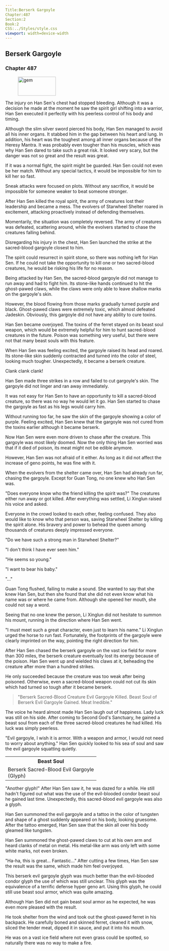 ```yaml
---
Title:Berserk Gargoyle
Chapter:487
Section:2
Book:2
CSS:../Styles/style.css
viewport: width=device-width
---
```


## Berserk Gargoyle
### Chapter 487

<figure>
	<img src="../Images/gem.gif" alt="gem" id="gem" width="120" height="60" />
</figure>



The injury on Han Sen's chest had stopped bleeding. Although it was a decision he made at the moment he saw the spirit girl shifting into a warrior, Han Sen executed it perfectly with his peerless control of his body and timing.

Although the slim silver sword pierced his body, Han Sen managed to avoid all his inner organs. It stabbed him in the gap between his heart and lung. In addition, his heart was the toughest among all inner organs because of the Heresy Mantra. It was probably even tougher than his muscles, which was why Han Sen dared to take such a great risk. It looked very scary, but the danger was not so great and the result was great.

If it was a normal fight, the spirit might be guarded. Han Sen could not even be her match. Without any special tactics, it would be impossible for him to kill her so fast.

Sneak attacks were focused on plots. Without any sacrifice, it would be impossible for someone weaker to beat someone stronger.

After Han Sen killed the royal spirit, the army of creatures lost their leadership and became a mess. The evolvers of Starwheel Shelter roared in excitement, attacking proactively instead of defending themselves.

Momentarily, the situation was completely reversed. The army of creatures was defeated, scattering around, while the evolvers started to chase the creatures falling behind.

Disregarding his injury in the chest, Han Sen launched the strike at the sacred-blood gargoyle closest to him.

The spirit could resurrect in spirit stone, so there was nothing left for Han Sen. If he could not take the opportunity to kill one or two sacred-blood creatures, he would be risking his life for no reason.

Being attacked by Han Sen, the sacred-blood gargoyle did not manage to run away and had to fight him. Its stone-like hands continued to hit the ghost-pawed claws, while the claws were only able to leave shallow marks on the gargoyle's skin.

However, the blood flowing from those marks gradually turned purple and black. Ghost-pawed claws were extremely toxic, which almost defeated Jadeskin. Obviously, this gargoyle did not have any ability to cure toxins.

Han Sen became overjoyed. The toxins of the ferret stayed on its beast soul weapon, which would be extremely helpful for him to hunt sacred-blood creatures in the future. Poison was something very useful, but there were not that many beast souls with this feature.

When Han Sen was feeling excited, the gargoyle raised its head and roared. Its stone-like skin suddenly contracted and turned into the color of steel, looking much tougher. Unexpectedly, it became a berserk creature.

Clank clank clank!

Han Sen made three strikes in a row and failed to cut gargoyle's skin. The gargoyle did not linger and ran away immediately.

It was not easy for Han Sen to have an opportunity to kill a sacred-blood creature, so there was no way he would let it go. Han Sen started to chase the gargoyle as fast as his legs would carry him.

Without running too far, he saw the skin of the gargoyle showing a color of purple. Feeling excited, Han Sen knew that the gargoyle was not cured from the toxins earlier although it became berserk.

Now Han Sen were even more driven to chase after the creature. This gargoyle was most likely doomed. Now the only thing Han Sen worried was that if it died of poison, its meat might not be edible anymore.

However, Han Sen was not afraid of it either. As long as it did not affect the increase of geno points, he was fine with it.

When the evolvers from the shelter came over, Han Sen had already run far, chasing the gargoyle. Except for Guan Tong, no one knew who Han Sen was.

"Does everyone know who the friend killing the spirit was?" The creatures either run away or got killed. After everything was settled, Li Xinglun raised his voice and asked.

Everyone in the crowd looked to each other, feeling confused. They also would like to know who that person was, saving Starwheel Shelter by killing the spirit alone. His bravery and power to behead the queen among thousands of creatures deeply impressed everyone.

"Do we have such a strong man in Starwheel Shelter?"

"I don't think I have ever seen him."

"He seems so young."

"I want to bear his baby."

"…"

Guan Tong flushed, failing to make a sound. She wanted to say that she knew Han Sen, but then she found that she did not even know what his name was or where he came from. Although she opened her mouth, she could not say a word.

Seeing that no one knew the person, Li Xinglun did not hesitate to summon his mount, running in the direction where Han Sen went.

"I must meet such a great character, even just to learn his name." Li Xinglun urged the horse to run fast. Fortunately, the footprints of the gargoyle were clearly imprinted on the way, pointing the right direction for him.

After Han Sen chased the berserk gargoyle on the vast ice field for more than 300 miles, the berserk creature eventually lost its energy because of the poison. Han Sen went up and wielded his claws at it, beheading the creature after more than a hundred strikes.

He only succeeded because the creature was too weak after being poisoned. Otherwise, even a sacred-blood weapon could not cut its skin which had turned so tough after it became berserk.

> "Berserk Sacred-Blood Creature Evil Gargoyle Killed. Beast Soul of Berserk Evil Gargoyle Gained. Meat Inedible."

The voice he heard almost made Han Sen laugh out of happiness. Lady luck was still on his side. After coming to Second God's Sanctuary, he gained a beast soul from each of the three sacred-blood creatures he had killed. His luck was simply peerless.

"Evil gargoyle, I wish it is armor. With a weapon and armor, I would not need to worry about anything." Han Sen quickly looked to his sea of soul and saw the evil gargoyle squatting quietly.

<div class="tables">
	<table class="beast">
		<tr>
			<th>Beast Soul</th>
		</tr><tr>
			<td>Berserk Sacred-Blood Evil Gargoyle<br>
				<span class="type">(Glyph)</span>
			</td>
		</tr>
	</table>
	<!-- Type of beast soul of berserk sacred-blood evil gargoyle: glyph. -->
</div>

"Another glyph!" After Han Sen saw it, he was dazed for a while. He still hadn't figured out what was the use of the evil-blooded condor beast soul he gained last time. Unexpectedly, this sacred-blood evil gargoyle was also a glyph.

Han Sen summoned the evil gargoyle and a tattoo in the color of tungsten and shape of a ghost suddenly appeared on his body, looking gruesome. After the tattoo emerged, Han Sen saw that the skin all over his body gleamed like tungsten.

Han Sen summoned the ghost-pawed claws to cut at his own arm and heard clanks of metal on metal. His metal-like arm was only left with some white marks, not even broken.

"Ha-ha, this is great… Fantastic…" After cutting a few times, Han Sen saw the result was the same, which made him feel overjoyed.

This berserk evil gargoyle glyph was much better than the evil-blooded condor glyph the use of which was still unclear. This glyph was the equivalence of a terrific defense hyper geno art. Using this glyph, he could still use beast soul armor, which was quite amazing.

Although Han Sen did not gain beast soul armor as he expected, he was even more pleased with the result.

He took shelter from the wind and took out the ghost-pawed ferret in his backpack. He carefully boned and skinned ferret, cleaned it with snow, sliced the tender meat, dipped it in sauce, and put it into his mouth.

He was on a vast ice field where not even grass could be spotted, so naturally there was no way to make a fire.
